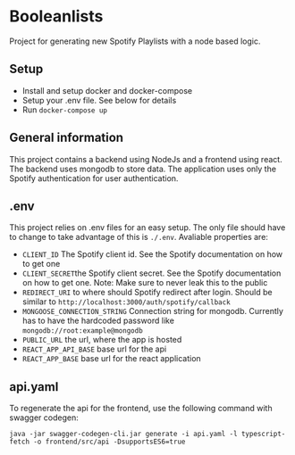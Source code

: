 Booleanlists
============

Project for generating new Spotify Playlists with a node based logic.

Setup
-----
- Install and setup docker and docker-compose
- Setup your .env file. See below for details
- Run `docker-compose up`

General information
-------------------
This project contains a backend using NodeJs and a frontend using react. The backend uses mongodb to store data. The application uses only the Spotify authentication for user authentication.

.env
----
This project relies on .env files for an easy setup. The only file should have to change to take advantage of this is `./.env`. Avaliable properties are:
- `CLIENT_ID` The Spotify client id. See the Spotify documentation on how to get one
- `CLIENT_SECRET`the Spotify client secret. See the Spotify documentation on how to get one. Note: Make sure to never leak this to the public
- `REDIRECT_URI` to where should Spotify redirect after login. Should be similar to  `http://localhost:3000/auth/spotify/callback`
- `MONGOOSE_CONNECTION_STRING` Connection string for mongodb. Currently has to have the hardcoded password like `mongodb://root:example@mongodb`
- `PUBLIC_URL` the url, where the app is hosted
- `REACT_APP_API_BASE` base url for the api
- `REACT_APP_BASE` base url for the react application


api.yaml
--------
To regenerate the api for the frontend, use the following command with swagger codegen:
``` shell
java -jar swagger-codegen-cli.jar generate -i api.yaml -l typescript-fetch -o frontend/src/api -DsupportsES6=true
```
